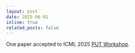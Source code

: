 ```yaml
---
layout: post
date: 2025-06-01
inline: true
related_posts: false
---
```


<!-- Our paper on active learning has been accepted at ECCV 2024. -->
One paper accepted to ICML 2025 [PUT Workshop](https://tta-icml2025.github.io/index.html).
